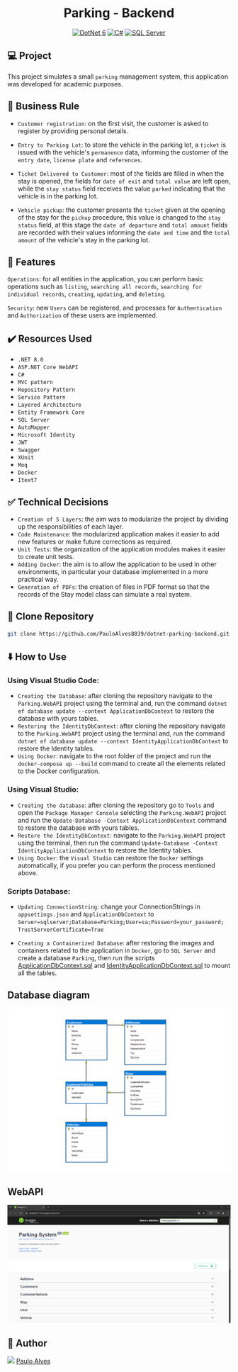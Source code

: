 <h1 align="center">Parking - Backend</h1>

<p align="center">
  <a href="https://learn.microsoft.com/pt-br/dotnet/"><img alt="DotNet 6" src="https://img.shields.io/badge/.NET-5C2D91?logo=.net&logoColor=white&style=for-the-badge" /></a>
  <a href="https://learn.microsoft.com/pt-br/dotnet/csharp/programming-guide/"><img alt="C#" src="https://img.shields.io/badge/C%23-239120?logo=c-sharp&logoColor=white&style=for-the-badge" /></a>
  <a href="https://www.microsoft.com/pt-br/sql-server/sql-server-downloads"><img alt="SQL Server" src="https://img.shields.io/badge/Microsoft%20SQL%20Server-CC2927?style=for-the-badge&logo=microsoft%20sql%20server&logoColor=white" /></a>
</p>

## :computer: Project

This project simulates a small `parking` management system, this application was developed for academic purposes.

## :blue_book: Business Rule

- `Customer registration`: on the first visit, the customer is asked to register by providing personal details. 

- `Entry to Parking Lot`: to store the vehicle in the parking lot, a `ticket` is issued with the vehicle's `permanence` data, informing the customer of the `entry date`, `license plate` and `references`.

- `Ticket Delivered to Customer`: most of the fields are filled in when the stay is opened, the fields for `date of exit` and `total value` are left open, while the `stay status` field receives the value `parked` indicating that the vehicle is in the parking lot.

- `Vehicle pickup`: the customer presents the `ticket` given at the opening of the stay for the `pickup` procedure, this value is changed to the `stay status` field, at this stage the `date of departure` and `total amount` fields are recorded with their values informing the `date and time` and the `total amount` of the vehicle's stay in the parking lot.  

## :hammer: Features

`Operations`: for all entities in the application, you can perform basic operations such as `listing`, `searching all records`, `searching for individual records`, `creating`, `updating`, and `deleting`.

`Security`: new `Users` can be registered, and processes for `Authentication` and `Authorization` of these users are implemented.

## ✔️ Resources Used

- `.NET 8.0`
- `ASP.NET Core WebAPI`
- `C#`
- `MVC pattern`
- `Repository Pattern`
- `Service Pattern`
- `Layered Architecture`
- `Entity Framework Core`
- `SQL Server`
- `AutoMapper`
- `Microsoft Identity`
- `JWT`
- `Swagger`
- `XUnit`
- `Moq`
- `Docker`
- `Itext7`

## :white_check_mark: Technical Decisions

- `Creation of 5 Layers`: the aim was to modularize the project by dividing up the responsibilities of each layer.
- `Code Maintenance`: the modularized application makes it easier to add new features or make future corrections as required.
- `Unit Tests`: the organization of the application modules makes it easier to create unit tests.
- `Adding Docker`: the aim is to allow the application to be used in other environments, in particular your database implemented in a more practical way.
- `Generation of PDFs`: the creation of files in PDF format so that the records of the Stay model class can simulate a real system.   

## :floppy_disk: Clone Repository

```bash
git clone https://github.com/PauloAlves8039/dotnet-parking-backend.git
```

## :arrow_down: How to Use

### Using Visual Studio Code:

- `Creating the Database`: after cloning the repository navigate to the `Parking.WebAPI` project using the terminal and, run the command `dotnet ef database update --context ApplicationDbContext` to restore the database with yours tables.
- `Restoring the IdentityDbContext`: after cloning the repository navigate to the `Parking.WebAPI` project using the terminal and, run the command `dotnet ef database update --context IdentityApplicationDbContext` to restore the Identity tables.
- `Using Docker`: navigate to the root folder of the project and run the `docker-compose up --build` command to create all the elements related to the Docker configuration.

### Using Visual Studio:

- `Creating the database`: after cloning the repository go to `Tools` and open the `Package Manager Console` selecting the `Parking.WebAPI` project and run the `Update-Database -Context ApplicationDbContext` command to restore the database with yours tables.
- `Restore the IdentityDbContext`: navigate to the `Parking.WebAPI` project using the terminal, then run the command `Update-Database -Context IdentityApplicationDbContext` to restore the Identity tables.
- `Using Docker`: the `Visual Studio` can restore the `Docker` settings automatically, if you prefer you can perform the process mentioned above. 

### Scripts Database:

- `Updating ConnectionString`: change your ConnectionStrings in `appsettings.json` and `ApplicationDbContext` to `Server=sqlserver;Database=Parking;User=sa;Password=your_password; TrustServerCertificate=True` 

- `Creating a Containerized Database`: after restoring the images and containers related to the application in `Docker`, go to `SQL Server` and create a database `Parking`, then run the scripts 
[ApplicationDbContext.sql](https://github.com/PauloAlves8039/dotnet-parking-backend/blob/master/src/Parking.WebAPI/Resources/Scripts/ApplicationDbContext.sql) 
and [IdentityApplicationDbContext.sql](https://github.com/PauloAlves8039/dotnet-parking-backend/blob/master/src/Parking.WebAPI/Resources/Scripts/IdentityApplicationDbContext.sql) to mount all the tables.  

## Database diagram

<p align="center"> <img src="https://github.com/PauloAlves8039/dotnet-parking-backend/blob/master/src/Parking.WebAPI/Resources/Images/screenshot1.png" /></p>

## WebAPI

<p align="center"> <img src="https://github.com/PauloAlves8039/dotnet-parking-backend/blob/master/src/Parking.WebAPI/Resources/Images/screenshot2.png" /></p>

## :boy: Author

<a href="https://github.com/PauloAlves8039"><img src="https://avatars.githubusercontent.com/u/57012714?v=4" width=70></a>
[Paulo Alves](https://github.com/PauloAlves8039)
